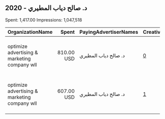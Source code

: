 ## 2020 - د. صالح دياب المطيري 
Spent: 1,417.00
Impressions: 1,047,518

|OrganizationName|Spent|PayingAdvertiserNames|CreativeUrls|Impressions|Genders|AgeBrackets|CountryCodes|BillingAddresses|CandidateBallotInformation|
|:---|---:|:---|:---|---:|:---|:---|:---|:---|:---|
|optimize advertising & marketing company wll|810.00 USD|د. صالح دياب المطيري|[0](https://www.snap.com/political-ads/asset/54176b61ac62ccc6dc83ed2c89068cc89fd91122b4be357bdd39ac5312acbe9d?mediaType=mov)|673,257||21+|kuwait|"jaber almubarak st, behbehani complex, m floor, office 56,KUWAIT CITY,13046,KW"||
|optimize advertising & marketing company wll|607.00 USD|د. صالح دياب المطيري|[1](https://www.snap.com/political-ads/asset/0538c4a4d27810fe359c9e53d82240c98e210f1fff17cc24b07ea3d6d2a243b3?mediaType=mov)|374,261|FEMALE|21+|kuwait|"jaber almubarak st, behbehani complex, m floor, office 56,KUWAIT CITY,13046,KW"||
